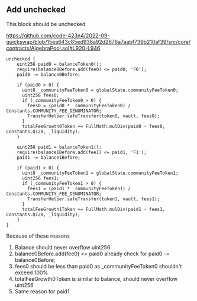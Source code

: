 ## Add unchecked

This block should be unchecked

https://github.com/code-423n4/2022-09-quickswap/blob/15ea643c85ed936a92d2676a7aabf739b210af39/src/core/contracts/AlgebraPool.sol#L920-L946

```
unchecked {
    uint256 paid0 = balanceToken0();
    require(balance0Before.add(fee0) <= paid0, 'F0');
    paid0 -= balance0Before;

    if (paid0 > 0) {
      uint8 _communityFeeToken0 = globalState.communityFeeToken0;
      uint256 fees0;
      if (_communityFeeToken0 > 0) {
        fees0 = (paid0 * _communityFeeToken0) / Constants.COMMUNITY_FEE_DENOMINATOR;
        TransferHelper.safeTransfer(token0, vault, fees0);
      }
      totalFeeGrowth0Token += FullMath.mulDiv(paid0 - fees0, Constants.Q128, _liquidity);
    }

    uint256 paid1 = balanceToken1();
    require(balance1Before.add(fee1) <= paid1, 'F1');
    paid1 -= balance1Before;

    if (paid1 > 0) {
      uint8 _communityFeeToken1 = globalState.communityFeeToken1;
      uint256 fees1;
      if (_communityFeeToken1 > 0) {
        fees1 = (paid1 * _communityFeeToken1) / Constants.COMMUNITY_FEE_DENOMINATOR;
        TransferHelper.safeTransfer(token1, vault, fees1);
      }
      totalFeeGrowth1Token += FullMath.mulDiv(paid1 - fees1, Constants.Q128, _liquidity);
    }
}
```

Because of these reasons
1. Balance should never overflow uint256
2. balance0Before.add(fee0) <= paid0 already check for paid0 -= balance0Before;
3. fees0 should be less than paid0 as _communityFeeToken0 shouldn't exceed 100%
4. totalFeeGrowth0Token is similar to balance, should never overflow uint256
5. Same reason for paid1